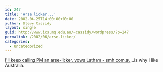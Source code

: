 ```yaml
---
id: 247
title: 'Arse licker...'
date: 2002-06-25T14:00:00+00:00
author: Steve Cassidy
layout: single
guid: http://www.ics.mq.edu.au/~cassidy/wordpress/?p=247
permalink: /2002/06/arse-licker/
categories:
  - Uncategorized
---
```

[I'll keep calling PM an arse-licker, vows Latham - smh.com.au](http://www.smh.com.au/articles/2002/06/26/1023864599527.html)...is why I like Australia.
